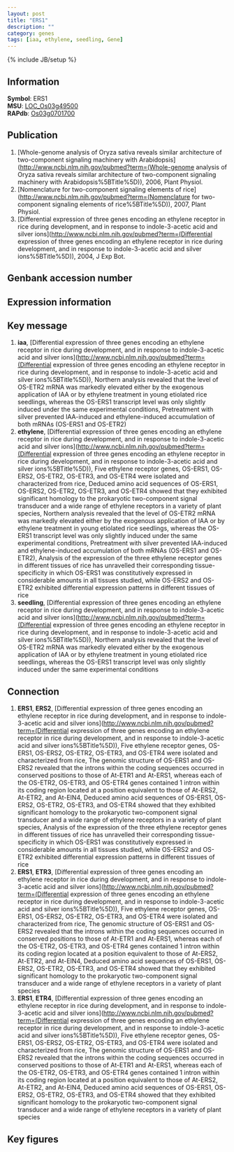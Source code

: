 ```yaml
---
layout: post
title: "ERS1"
description: ""
category: genes
tags: [iaa, ethylene, seedling, Gene]
---
```

{% include JB/setup %}

## Information
__Symbol__: ERS1  
__MSU__: [LOC_Os03g49500](http://rice.plantbiology.msu.edu/cgi-bin/ORF_infopage.cgi?orf=LOC_Os03g49500)  
__RAPdb__: [Os03g0701700](http://rapdb.dna.affrc.go.jp/viewer/gbrowse_details/irgsp1?name=Os03g0701700)  

## Publication
1. [Whole-genome analysis of Oryza sativa reveals similar architecture of two-component signaling machinery with Arabidopsis](http://www.ncbi.nlm.nih.gov/pubmed?term=(Whole-genome analysis of Oryza sativa reveals similar architecture of two-component signaling machinery with Arabidopsis%5BTitle%5D)), 2006, Plant Physiol.
2. [Nomenclature for two-component signaling elements of rice](http://www.ncbi.nlm.nih.gov/pubmed?term=(Nomenclature for two-component signaling elements of rice%5BTitle%5D)), 2007, Plant Physiol.
3. [Differential expression of three genes encoding an ethylene receptor in rice during development, and in response to indole-3-acetic acid and silver ions](http://www.ncbi.nlm.nih.gov/pubmed?term=(Differential expression of three genes encoding an ethylene receptor in rice during development, and in response to indole-3-acetic acid and silver ions%5BTitle%5D)), 2004, J Exp Bot.

## Genbank accession number

## Expression information

## Key message
1. __iaa__, [Differential expression of three genes encoding an ethylene receptor in rice during development, and in response to indole-3-acetic acid and silver ions](http://www.ncbi.nlm.nih.gov/pubmed?term=(Differential expression of three genes encoding an ethylene receptor in rice during development, and in response to indole-3-acetic acid and silver ions%5BTitle%5D)),  Northern analysis revealed that the level of OS-ETR2 mRNA was markedly elevated either by the exogenous application of IAA or by ethylene treatment in young etiolated rice seedlings, whereas the OS-ERS1 transcript level was only slightly induced under the same experimental conditions, Pretreatment with silver prevented IAA-induced and ethylene-induced accumulation of both mRNAs (OS-ERS1 and OS-ETR2)
2. __ethylene__, [Differential expression of three genes encoding an ethylene receptor in rice during development, and in response to indole-3-acetic acid and silver ions](http://www.ncbi.nlm.nih.gov/pubmed?term=(Differential expression of three genes encoding an ethylene receptor in rice during development, and in response to indole-3-acetic acid and silver ions%5BTitle%5D)), Five ethylene receptor genes, OS-ERS1, OS-ERS2, OS-ETR2, OS-ETR3, and OS-ETR4 were isolated and characterized from rice, Deduced amino acid sequences of OS-ERS1, OS-ERS2, OS-ETR2, OS-ETR3, and OS-ETR4 showed that they exhibited significant homology to the prokaryotic two-component signal transducer and a wide range of ethylene receptors in a variety of plant species, Northern analysis revealed that the level of OS-ETR2 mRNA was markedly elevated either by the exogenous application of IAA or by ethylene treatment in young etiolated rice seedlings, whereas the OS-ERS1 transcript level was only slightly induced under the same experimental conditions, Pretreatment with silver prevented IAA-induced and ethylene-induced accumulation of both mRNAs (OS-ERS1 and OS-ETR2), Analysis of the expression of the three ethylene receptor genes in different tissues of rice has unravelled their corresponding tissue-specificity in which OS-ERS1 was constitutively expressed in considerable amounts in all tissues studied, while OS-ERS2 and OS-ETR2 exhibited differential expression patterns in different tissues of rice
3. __seedling__, [Differential expression of three genes encoding an ethylene receptor in rice during development, and in response to indole-3-acetic acid and silver ions](http://www.ncbi.nlm.nih.gov/pubmed?term=(Differential expression of three genes encoding an ethylene receptor in rice during development, and in response to indole-3-acetic acid and silver ions%5BTitle%5D)),  Northern analysis revealed that the level of OS-ETR2 mRNA was markedly elevated either by the exogenous application of IAA or by ethylene treatment in young etiolated rice seedlings, whereas the OS-ERS1 transcript level was only slightly induced under the same experimental conditions

## Connection
1. __ERS1__, __ERS2__, [Differential expression of three genes encoding an ethylene receptor in rice during development, and in response to indole-3-acetic acid and silver ions](http://www.ncbi.nlm.nih.gov/pubmed?term=(Differential expression of three genes encoding an ethylene receptor in rice during development, and in response to indole-3-acetic acid and silver ions%5BTitle%5D)), Five ethylene receptor genes, OS-ERS1, OS-ERS2, OS-ETR2, OS-ETR3, and OS-ETR4 were isolated and characterized from rice, The genomic structure of OS-ERS1 and OS-ERS2 revealed that the introns within the coding sequences occurred in conserved positions to those of At-ETR1 and At-ERS1, whereas each of the OS-ETR2, OS-ETR3, and OS-ETR4 genes contained 1 intron within its coding region located at a position equivalent to those of At-ERS2, At-ETR2, and At-EIN4, Deduced amino acid sequences of OS-ERS1, OS-ERS2, OS-ETR2, OS-ETR3, and OS-ETR4 showed that they exhibited significant homology to the prokaryotic two-component signal transducer and a wide range of ethylene receptors in a variety of plant species, Analysis of the expression of the three ethylene receptor genes in different tissues of rice has unravelled their corresponding tissue-specificity in which OS-ERS1 was constitutively expressed in considerable amounts in all tissues studied, while OS-ERS2 and OS-ETR2 exhibited differential expression patterns in different tissues of rice
2. __ERS1__, __ETR3__, [Differential expression of three genes encoding an ethylene receptor in rice during development, and in response to indole-3-acetic acid and silver ions](http://www.ncbi.nlm.nih.gov/pubmed?term=(Differential expression of three genes encoding an ethylene receptor in rice during development, and in response to indole-3-acetic acid and silver ions%5BTitle%5D)), Five ethylene receptor genes, OS-ERS1, OS-ERS2, OS-ETR2, OS-ETR3, and OS-ETR4 were isolated and characterized from rice, The genomic structure of OS-ERS1 and OS-ERS2 revealed that the introns within the coding sequences occurred in conserved positions to those of At-ETR1 and At-ERS1, whereas each of the OS-ETR2, OS-ETR3, and OS-ETR4 genes contained 1 intron within its coding region located at a position equivalent to those of At-ERS2, At-ETR2, and At-EIN4, Deduced amino acid sequences of OS-ERS1, OS-ERS2, OS-ETR2, OS-ETR3, and OS-ETR4 showed that they exhibited significant homology to the prokaryotic two-component signal transducer and a wide range of ethylene receptors in a variety of plant species
3. __ERS1__, __ETR4__, [Differential expression of three genes encoding an ethylene receptor in rice during development, and in response to indole-3-acetic acid and silver ions](http://www.ncbi.nlm.nih.gov/pubmed?term=(Differential expression of three genes encoding an ethylene receptor in rice during development, and in response to indole-3-acetic acid and silver ions%5BTitle%5D)), Five ethylene receptor genes, OS-ERS1, OS-ERS2, OS-ETR2, OS-ETR3, and OS-ETR4 were isolated and characterized from rice, The genomic structure of OS-ERS1 and OS-ERS2 revealed that the introns within the coding sequences occurred in conserved positions to those of At-ETR1 and At-ERS1, whereas each of the OS-ETR2, OS-ETR3, and OS-ETR4 genes contained 1 intron within its coding region located at a position equivalent to those of At-ERS2, At-ETR2, and At-EIN4, Deduced amino acid sequences of OS-ERS1, OS-ERS2, OS-ETR2, OS-ETR3, and OS-ETR4 showed that they exhibited significant homology to the prokaryotic two-component signal transducer and a wide range of ethylene receptors in a variety of plant species

## Key figures


